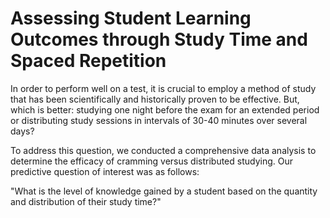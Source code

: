 # Assessing Student Learning Outcomes through Study Time and Spaced Repetition

In order to perform well on a test, it is crucial to employ a method of study that has been scientifically and historically proven to be effective. But, which is better: studying one night before the exam for an extended period or distributing study sessions in intervals of 30-40 minutes over several days?

To address this question, we conducted a comprehensive data analysis to determine the efficacy of cramming versus distributed studying. Our predictive question of interest was as follows:

"What is the level of knowledge gained by a student based on the quantity and distribution of their study time?"




